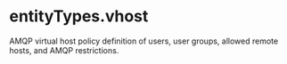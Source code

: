 # entityTypes.vhost

AMQP virtual host policy definition of users, user groups, allowed remote hosts, and AMQP restrictions.

